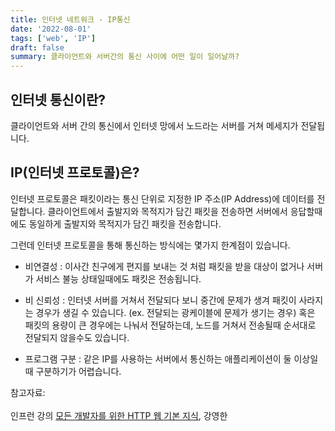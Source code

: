 ```yaml
---
title: 인터넷 네트워크 - IP통신
date: '2022-08-01'
tags: ['web', 'IP']
draft: false
summary: 클라이언트와 서버간의 통신 사이에 어떤 일이 일어날까?
---
```


## 인터넷 통신이란?

클라이언트와 서버 간의 통신에서 인터넷 망에서 노드라는 서버를 거쳐 메세지가 전달됩니다.

## IP(인터넷 프로토콜)은? 

인터넷 프로토콜은 패킷이라는 통신 단위로 지정한 IP 주소(IP Address)에 데이터를 전달합니다. 클라이언트에서 출발지와 목적지가 담긴 패킷을 전송하면 서버에서 응답할때에도 동일하게 출발지와 목적지가 담긴 패킷을 전송합니다.

그런데 인터넷 프로토콜을 통해 통신하는 방식에는 몇가지 한계점이 있습니다. 

- 비연결성
: 이사간 친구에게 편지를 보내는 것 처럼 패킷을 받을 대상이 없거나 서버가 서비스 불능 상태일때에도 패킷은 전송됩니다.

- 비 신뢰성
: 인터넷 서버를 거쳐서 전달되다 보니 중간에 문제가 생겨 패킷이 사라지는 경우가 생길 수 있습니다. (ex. 전달되는 광케이블에 문제가 생기는 경우) 혹은 패킷의 용량이 큰 경우에는 나눠서 전달하는데, 노드를 거쳐서 전송될때 순서대로 전달되지 않을수도 있습니다.

- 프로그램 구분
: 같은 IP를 사용하는 서버에서 통신하는 애플리케이션이 둘 이상일때 구분하기가 어렵습니다.

참고자료:<br></br>인프런 강의 [모든 개발자를 위한 HTTP 웹 기본 지식](https://www.inflearn.com/course/http-%EC%9B%B9-%EB%84%A4%ED%8A%B8%EC%9B%8C%ED%81%AC), 강영한

